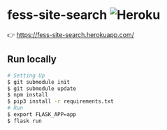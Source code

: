# fess-site-search ![Heroku](https://heroku-badge.herokuapp.com/?app=fess-site-search)

:point_right: https://fess-site-search.herokuapp.com/

## Run locally
```bash
# Setting Up
$ git submodule init
$ git submodule update
$ npm install
$ pip3 install -r requirements.txt
# Run
$ export FLASK_APP=app
$ flask run
```
